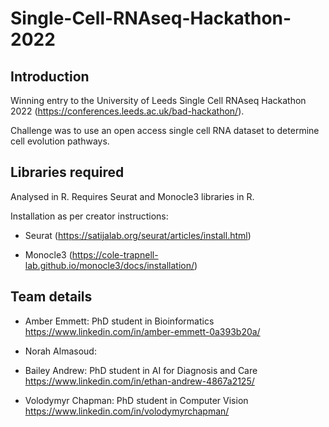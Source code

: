 # Single-Cell-RNAseq-Hackathon-2022

## Introduction
Winning entry to the University of Leeds Single Cell RNAseq Hackathon 2022 (https://conferences.leeds.ac.uk/bad-hackathon/).

Challenge was to use an open access single cell RNA dataset to determine cell evolution pathways.

## Libraries required
Analysed in R. Requires Seurat and Monocle3 libraries in R.

Installation as per creator instructions:
* Seurat (https://satijalab.org/seurat/articles/install.html)

* Monocle3 (https://cole-trapnell-lab.github.io/monocle3/docs/installation/)

## Team details
* Amber Emmett: PhD student in Bioinformatics https://www.linkedin.com/in/amber-emmett-0a393b20a/

* Norah Almasoud:

* Bailey Andrew: PhD student in AI for Diagnosis and Care https://www.linkedin.com/in/ethan-andrew-4867a2125/

* Volodymyr Chapman: PhD student in Computer Vision https://www.linkedin.com/in/volodymyrchapman/
